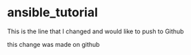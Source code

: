 # ansible_tutorial

This is the line that I changed and would like to push to Github

this change was made on github
